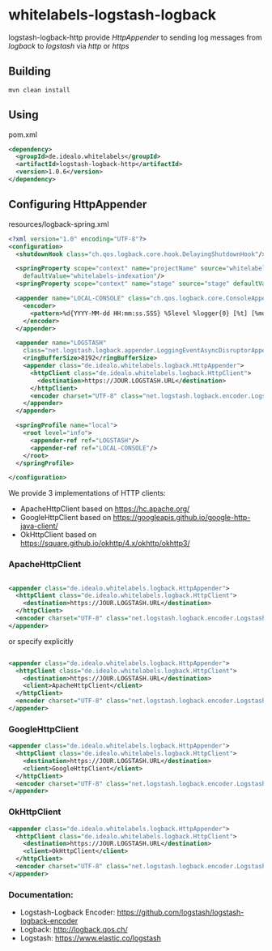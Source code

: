 # whitelabels-logstash-logback

logstash-logback-http provide *HttpAppender* to sending log messages from _logback_ to _logstash_ via *http* or *https*

## Building
``` shell
mvn clean install
```

## Using
pom.xml
```xml
<dependency>
  <groupId>de.idealo.whitelabels</groupId>
  <artifactId>logstash-logback-http</artifactId>
  <version>1.0.6</version>
</dependency>
```

## Configuring HttpAppender
resources/logback-spring.xml

```xml
<?xml version="1.0" encoding="UTF-8"?>
<configuration>
  <shutdownHook class="ch.qos.logback.core.hook.DelayingShutdownHook"/>

  <springProperty scope="context" name="projectName" source="whitelabels.project-name"
    defaultValue="whitelabels-indexation"/>
  <springProperty scope="context" name="stage" source="stage" defaultValue="local"/>

  <appender name="LOCAL-CONSOLE" class="ch.qos.logback.core.ConsoleAppender">
    <encoder>
      <pattern>%d{YYYY-MM-dd HH:mm:ss.SSS} %5level %logger{0} [%t] [%mdc] - %msg%n</pattern>
    </encoder>
  </appender>

  <appender name="LOGSTASH"
    class="net.logstash.logback.appender.LoggingEventAsyncDisruptorAppender">
    <ringBufferSize>8192</ringBufferSize>
    <appender class="de.idealo.whitelabels.logback.HttpAppender">
      <httpClient class="de.idealo.whitelabels.logback.HttpClient">
        <destination>https://JOUR.LOGSTASH.URL</destination>
      </httpClient>
      <encoder charset="UTF-8" class="net.logstash.logback.encoder.LogstashEncoder"/>
    </appender>
  </appender>

  <springProfile name="local">
    <root level="info">
      <appender-ref ref="LOGSTASH"/>
      <appender-ref ref="LOCAL-CONSOLE"/>
    </root>
  </springProfile>

</configuration>
```
We provide 3 implementations of HTTP clients:
* ApacheHttpClient based on https://hc.apache.org/
* GoogleHttpClient based on https://googleapis.github.io/google-http-java-client/
* OkHttpClient based on https://square.github.io/okhttp/4.x/okhttp/okhttp3/


### ApacheHttpClient

```xml

<appender class="de.idealo.whitelabels.logback.HttpAppender">
  <httpClient class="de.idealo.whitelabels.logback.HttpClient">
    <destination>https://JOUR.LOGSTASH.URL</destination>
  </httpClient>
  <encoder charset="UTF-8" class="net.logstash.logback.encoder.LogstashEncoder"/>
</appender>
```
or specify explicitly
```xml

<appender class="de.idealo.whitelabels.logback.HttpAppender">
  <httpClient class="de.idealo.whitelabels.logback.HttpClient">
    <destination>https://JOUR.LOGSTASH.URL</destination>
    <client>ApacheHttpClient</client>
  </httpClient>
  <encoder charset="UTF-8" class="net.logstash.logback.encoder.LogstashEncoder"/>
</appender>
```
### GoogleHttpClient
```xml
<appender class="de.idealo.whitelabels.logback.HttpAppender">
  <httpClient class="de.idealo.whitelabels.logback.HttpClient">
    <destination>https://JOUR.LOGSTASH.URL</destination>
    <client>GoogleHttpClient</client>
  </httpClient>
  <encoder charset="UTF-8" class="net.logstash.logback.encoder.LogstashEncoder"/>
</appender>
```
### OkHttpClient
```xml
<appender class="de.idealo.whitelabels.logback.HttpAppender">
  <httpClient class="de.idealo.whitelabels.logback.HttpClient">
    <destination>https://JOUR.LOGSTASH.URL</destination>
    <client>OkHttpClient</client>
  </httpClient>
  <encoder charset="UTF-8" class="net.logstash.logback.encoder.LogstashEncoder"/>
</appender>
```

### Documentation:
* Logstash-Logback Encoder: https://github.com/logstash/logstash-logback-encoder
* Logback: http://logback.qos.ch/
* Logstash: https://www.elastic.co/logstash
